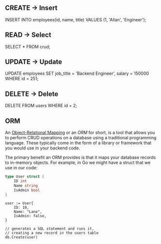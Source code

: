 ## CREATE -> Insert
INSERT INTO employees(id, name, title)
VALUES (1, 'Allan', 'Engineer');

## READ -> Select
SELECT * FROM crud;

## UPDATE -> Update
UPDATE employees
SET job_title = 'Backend Engineer', salary = 150000
WHERE id = 251;

## DELETE -> Delete
DELETE 
FROM users 
WHERE id = 2;

## ORM
An [Object-Relational Mapping](https://en.wikipedia.org/wiki/Object%E2%80%93relational_mapping) or an _ORM_ for short, is a tool that allows you to perform CRUD operations on a database using a traditional programming language. These typically come in the form of a library or framework that you would use in your backend code.

The primary benefit an ORM provides is that it maps your database records to in-memory objects. For example, in Go we might have a struct that we use in our code:

```go
type User struct {
    ID int
    Name string
    IsAdmin bool
}
```

```
user := User{
    ID: 10,
    Name: "Lane",
    IsAdmin: false,
}

// generates a SQL statement and runs it,
// creating a new record in the users table
db.Create(user)
```
